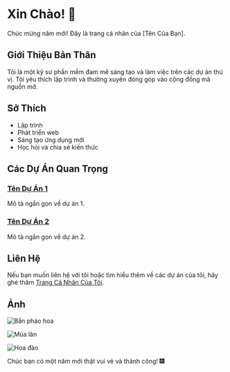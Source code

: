 # Xin Chào! 🎉

Chúc mừng năm mới! Đây là trang cá nhân của [Tên Của Bạn].

## Giới Thiệu Bản Thân

Tôi là một kỹ sư phần mềm đam mê sáng tạo và làm việc trên các dự án thú vị. Tôi yêu thích lập trình và thường xuyên đóng góp vào cộng đồng mã nguồn mở.

## Sở Thích

- Lập trình
- Phát triển web
- Sáng tạo ứng dụng mới
- Học hỏi và chia sẻ kiến thức

## Các Dự Án Quan Trọng

### [Tên Dự Án 1](link_dự_án_1)

Mô tả ngắn gọn về dự án 1.

### [Tên Dự Án 2](link_dự_án_2)

Mô tả ngắn gọn về dự án 2.

## Liên Hệ

Nếu bạn muốn liên hệ với tôi hoặc tìm hiểu thêm về các dự án của tôi, hãy ghé thăm [Trang Cá Nhân Của Tôi](link_trang_cá_nhân).

## Ảnh

![Bắn pháo hoa](https://upload.wikimedia.org/wikipedia/commons/thumb/1/14/Fireworks_over_the_Golden_Gate_Bridge.jpg/320px-Fireworks_over_the_Golden_Gate_Bridge.jpg)

![Múa lân](https://upload.wikimedia.org/wikipedia/commons/thumb/a/a3/Lion_dance.jpg/320px-Lion_dance.jpg)

![Hoa đào](https://upload.wikimedia.org/wikipedia/commons/thumb/5/51/Peach_blossom_%28Prunus_persica%29_in_Yokohama.jpg/320px-Peach_blossom_%28Prunus_persica%29_in_Yokohama.jpg)

Chúc bạn có một năm mới thật vui vẻ và thành công! 🎆